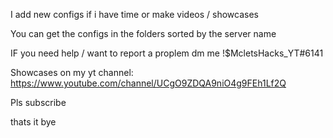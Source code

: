 I add new configs if i have time or make videos / showcases

You can get the configs in the folders sorted by the server name

IF you need help / want to report a proplem dm me !$McletsHacks_YT#6141

Showcases on my yt channel: https://www.youtube.com/channel/UCgO9ZDQA9niO4g9FEh1Lf2Q           
                  
Pls subscribe

thats it bye
